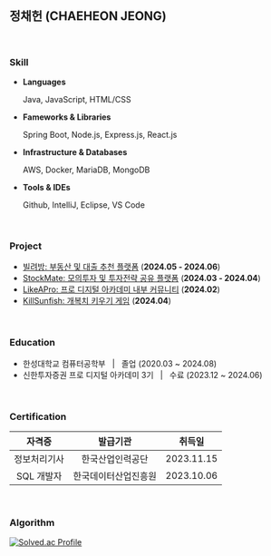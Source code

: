 ## 정채헌 (CHAEHEON JEONG)
<br> 

### Skill
- **Languages**
  
  Java, JavaScript, HTML/CSS
- **Fameworks & Libraries**

  Spring Boot, Node.js, Express.js, React.js
- **Infrastructure & Databases**
  
  AWS, Docker, MariaDB, MongoDB
- **Tools & IDEs**

  Github, IntelliJ, Eclipse, VS Code

<br>

### Project
- [빌려방: 부동산 및 대출 추천 플랫폼](https://github.com/PDA-BillyBang) (**2024.05 - 2024.06**)
- [StockMate: 모의투자 및 투자전략 공유 플랫폼](https://github.com/Invest-SNS) (**2024.03 - 2024.04**)
- [LikeAPro: 프로 디지털 아카데미 내부 커뮤니티](https://github.com/LikeAProPDA) (**2024.02**)
- [KillSunfish: 개복치 키우기 게임](https://github.com/KillSunfish/killsunfish) (**2024.04**)

<br>

### Education
- 한성대학교 컴퓨터공학부 &nbsp; | &nbsp; 졸업 (2020.03 ~ 2024.08)
- 신한투자증권 프로 디지털 아카데미 3기 &nbsp; | &nbsp; 수료 (2023.12 ~ 2024.06)

<br>

### Certification
|자격증|발급기관|취득일|
|:------:|:------:|:------:|
|정보처리기사|한국산업인력공단|2023.11.15|
|SQL 개발자|한국데이터산업진흥원|2023.10.06|

<br>

### Algorithm
[![Solved.ac Profile](http://mazassumnida.wtf/api/v2/generate_badge?boj=cogjs)](https://solved.ac/cogjs/)
